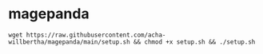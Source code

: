 # magepanda

```
wget https://raw.githubusercontent.com/acha-willbertha/magepanda/main/setup.sh && chmod +x setup.sh && ./setup.sh
```
